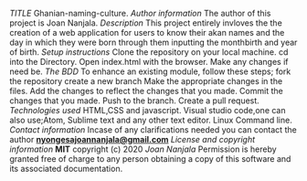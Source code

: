 *TITLE*
Ghanian-naming-culture.
*Author information*
The author of this project is Joan Nanjala.
*Description*
This project entirely invloves the the creation of a web application for users to know their akan names and the day in which they were born through them inputting the monthbirth and year of birth.
*Setup instructions*
Clone the repository on your local machine.
cd into the Directory.
Open index.html with the browser.
Make any changes if need be.
*The BDD*
To enhance an existing module, follow these steps;
fork the repository
create a new branch
Make the appropriate changes in the files.
Add the changes to reflect the changes that you made.
Commit the changes that you made.
Push to the branch.
Create a pull request.
*Technologies used*
HTML,CSS and javascript.
Visual studio code,one can also use;Atom, Sublime text and any other text editor.
Linux Command line.
*Contact information*
Incase of any clarifications needed you can contact the author  **nyongesajoannanjala@gmail.com**
*License and copyright information*
**MIT**
copyright (c) 2020 *Joan Nanjala*
Permission is hereby granted free of charge to any person obtaining a copy of this software and its associated documentation.


